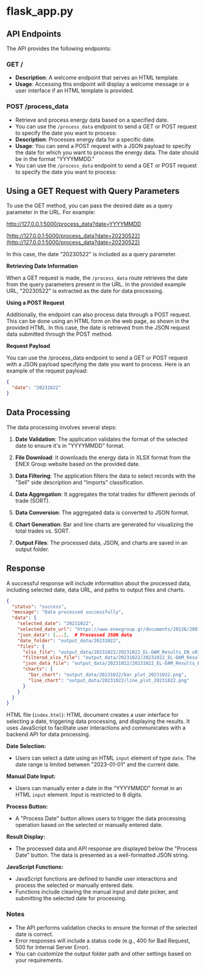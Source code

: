# flask_app.py

## API Endpoints

The API provides the following endpoints:

### GET /

- **Description**: A welcome endpoint that serves an HTML template.
- **Usage**: Accessing this endpoint will display a welcome message or a user interface if an HTML template is provided.

### POST /process_data
- Retrieve and process energy data based on a specified date. 
- You can use the `/process_data` endpoint to send a GET or POST request to specify the date you want to process:
- **Description**: Processes energy data for a specific date.
- **Usage**: You can send a POST request with a JSON payload to specify the date for which you want to process the energy data. The date should be in the format "YYYYMMDD."
- You can use the `/process_data` endpoint to send a GET or POST request to specify the date you want to process:

## Using a GET Request with Query Parameters

To use the GET method, you can pass the desired date as a query parameter in the URL. For example:

http://127.0.0.1:5000/process_data?date=YYYYMMDD

[http://127.0.0.1:5000/process_data?date=20230522](http://127.0.0.1:5000/process_data?date=20230522)

In this case, the date "20230522" is included as a query parameter.

**Retrieving Date Information**

When a GET request is made, the `/process_data` route retrieves the date from the query parameters present in the URL. In the provided example URL, "20230522" is extracted as the date for data processing.

**Using a POST Request**

Additionally, the endpoint can also process data through a POST request. This can be done using an HTML form on the web page, as shown in the provided HTML. In this case, the date is retrieved from the JSON request data submitted through the POST method.

**Request Payload**

You can use the /process_data endpoint to send a GET or POST request with a JSON payload specifying the date you want to process. Here is an example of the request payload:

```json
{
  "date": "20231022"
}
```

## Data Processing

The data processing involves several steps:

1. **Date Validation**: The application validates the format of the selected date to ensure it's in "YYYYMMDD" format.

2. **File Download**: It downloads the energy data in XLSX format from the ENEX Group website based on the provided date.

3. **Data Filtering**: The application filters the data to select records with the "Sell" side description and "Imports" classification.

4. **Data Aggregation**: It aggregates the total trades for different periods of trade (SORT).

5. **Data Conversion**: The aggregated data is converted to JSON format.

6. **Chart Generation**: Bar and line charts are generated for visualizing the total trades vs. SORT.

7. **Output Files**: The processed data, JSON, and charts are saved in an output folder.
       
## Response   

A successful response will include information about the processed data, including selected date, data URL, and paths to output files and charts.

```json
{
  "status": "success",
  "message": "Data processed successfully",
  "data": {
    "selected_date": "20231022",
    "selected_date_url": "https://www.enexgroup.gr/documents/20126/200106/20231022_EL-DAM_Results_EN_v01.xlsx",
    "json_data": [...],  # Processed JSON data
    "date_folder": "output_data/20231022",
    "files": {
      "xlsx_file": "output_data/20231022/20231022_EL-DAM_Results_EN_v01.xlsx",
      "filtered_xlsx_file": "output_data/20231022/20231022_EL-DAM_Results_EN_v01_f.xlsx",
      "json_data_file": "output_data/20231022/20231022_EL-DAM_Results_EN_v01.json",
      "charts": {
        "bar_chart": "output_data/20231022/bar_plot_20231022.png",
        "line_chart": "output_data/20231022/line_plot_20231022.png"
      }
    }
  }
}
```

HTML file (`index.html`):
HTML document creates a user interface for selecting a date, triggering data processing, and displaying the results. It uses JavaScript to facilitate user interactions and communicates with a backend API for data processing. 

**Date Selection:**
- Users can select a date using an HTML `input` element of type `date`. The date range is limited between "2023-01-01" and the current date.

**Manual Date Input:**
- Users can manually enter a date in the "YYYYMMDD" format in an HTML `input` element. Input is restricted to 8 digits.

**Process Button:**
- A "Process Date" button allows users to trigger the data processing operation based on the selected or manually entered date.

**Result Display:**
- The processed data and API response are displayed below the "Process Date" button. The data is presented as a well-formatted JSON string.

**JavaScript Functions:**
- JavaScript functions are defined to handle user interactions and process the selected or manually entered date.
- Functions include clearing the manual input and date picker, and submitting the selected date for processing.

### Notes

* The API performs validation checks to ensure the format of the selected date is correct.
* Error responses will include a status code (e.g., 400 for Bad Request, 500 for Internal Server Error).
* You can customize the output folder path and other settings based on your requirements.
